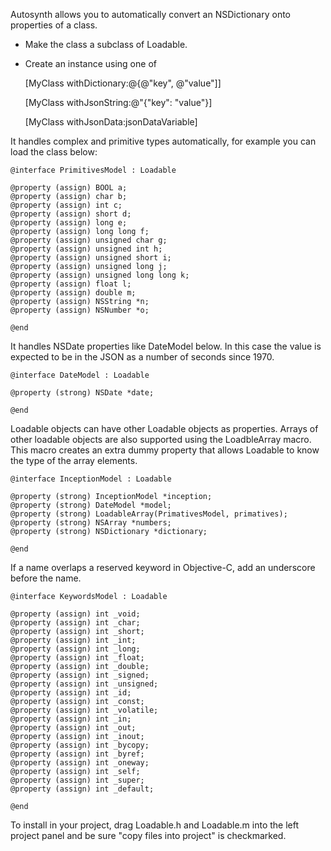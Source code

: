 Autosynth allows you to automatically convert an NSDictionary onto properties of a class.

* Make the class a subclass of Loadable.
* Create an instance using one of

  [MyClass withDictionary:@{@"key", @"value"]]
  
  [MyClass withJsonString:@"{"key": "value"}]
  
  [MyClass withJsonData:jsonDataVariable]

It handles complex and primitive types automatically, for example you can load the class below:

	@interface PrimitivesModel : Loadable
	
	@property (assign) BOOL a;
	@property (assign) char b;
	@property (assign) int c;
	@property (assign) short d;
	@property (assign) long e;
	@property (assign) long long f;
	@property (assign) unsigned char g;
	@property (assign) unsigned int h;
	@property (assign) unsigned short i;
	@property (assign) unsigned long j;
	@property (assign) unsigned long long k;
	@property (assign) float l;
	@property (assign) double m;
	@property (assign) NSString *n;
	@property (assign) NSNumber *o;

	@end
	
It handles NSDate properties like DateModel below. In this case the value is expected to be in the JSON as a number of seconds since 1970.

	@interface DateModel : Loadable

	@property (strong) NSDate *date;

	@end

Loadable objects can have other Loadable objects as properties. Arrays of other loadable objects are also supported using the LoadbleArray macro. This macro creates an extra dummy property that allows Loadable to know the type of the array elements.

	@interface InceptionModel : Loadable

	@property (strong) InceptionModel *inception;
	@property (strong) DateModel *model;
	@property (strong) LoadableArray(PrimativesModel, primatives);
	@property (strong) NSArray *numbers;
	@property (strong) NSDictionary *dictionary;

	@end

If a name overlaps a reserved keyword in Objective-C, add an underscore before the name.

	@interface KeywordsModel : Loadable

	@property (assign) int _void;
	@property (assign) int _char;
	@property (assign) int _short;
	@property (assign) int _int;
	@property (assign) int _long;
	@property (assign) int _float;
	@property (assign) int _double;
	@property (assign) int _signed;
	@property (assign) int _unsigned;
	@property (assign) int _id;
	@property (assign) int _const;
	@property (assign) int _volatile;
	@property (assign) int _in;
	@property (assign) int _out;
	@property (assign) int _inout;
	@property (assign) int _bycopy;
	@property (assign) int _byref;
	@property (assign) int _oneway;
	@property (assign) int _self;
	@property (assign) int _super;
	@property (assign) int _default;

	@end

To install in your project, drag Loadable.h and Loadable.m into the left project panel and be sure "copy files into project" is checkmarked.
